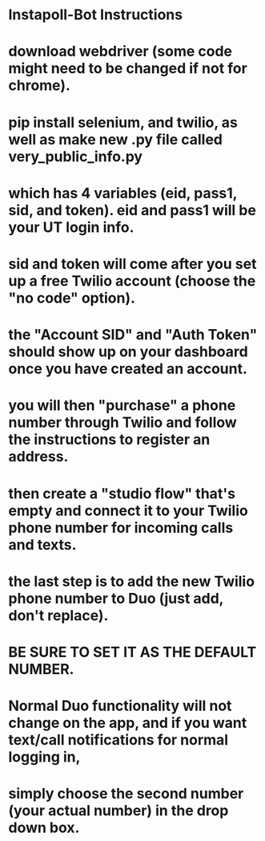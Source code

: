 # Instapoll-Bot Instructions
# download webdriver (some code might need to be changed if not for chrome).
# pip install selenium, and twilio, as well as make new .py file called very_public_info.py
# which has 4 variables (eid, pass1, sid, and token). eid and pass1 will be your UT login info.
# sid and token will come after you set up a free Twilio account (choose the "no code" option).
# the "Account SID" and "Auth Token" should show up on your dashboard once you have created an account.
# you will then "purchase" a phone number through Twilio and follow the instructions to register an address.
# then create a "studio flow" that's empty and connect it to your Twilio phone number for incoming calls and texts.
# the last step is to add the new Twilio phone number to Duo (just add, don't replace).
# BE SURE TO SET IT AS THE DEFAULT NUMBER.
# Normal Duo functionality will not change on the app, and if you want text/call notifications for normal logging in,
# simply choose the second number (your actual number) in the drop down box.
